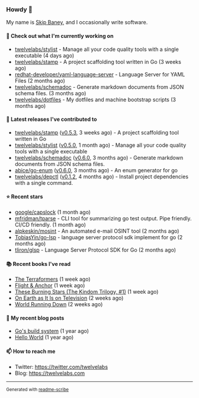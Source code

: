 ### Howdy 👋

My name is [Skip Baney](https://twelvelabs.com), and I occasionally write software.

#### 👷 Check out what I'm currently working on

- [twelvelabs/stylist](https://github.com/twelvelabs/stylist) - Manage all your code quality tools with a single executable (4 days ago)
- [twelvelabs/stamp](https://github.com/twelvelabs/stamp) - A project scaffolding tool written in Go (3 weeks ago)
- [redhat-developer/yaml-language-server](https://github.com/redhat-developer/yaml-language-server) - Language Server for YAML Files (2 months ago)
- [twelvelabs/schemadoc](https://github.com/twelvelabs/schemadoc) - Generate markdown documents from JSON schema files. (3 months ago)
- [twelvelabs/dotfiles](https://github.com/twelvelabs/dotfiles) - My dotfiles and machine bootstrap scripts  (3 months ago)

#### 🔭 Latest releases I've contributed to

- [twelvelabs/stamp](https://github.com/twelvelabs/stamp) ([v0.5.3](https://github.com/twelvelabs/stamp/releases/tag/v0.5.3), 3 weeks ago) - A project scaffolding tool written in Go
- [twelvelabs/stylist](https://github.com/twelvelabs/stylist) ([v0.5.0](https://github.com/twelvelabs/stylist/releases/tag/v0.5.0), 1 month ago) - Manage all your code quality tools with a single executable
- [twelvelabs/schemadoc](https://github.com/twelvelabs/schemadoc) ([v0.6.0](https://github.com/twelvelabs/schemadoc/releases/tag/v0.6.0), 3 months ago) - Generate markdown documents from JSON schema files.
- [abice/go-enum](https://github.com/abice/go-enum) ([v0.6.0](https://github.com/abice/go-enum/releases/tag/v0.6.0), 3 months ago) - An enum generator for go
- [twelvelabs/depctl](https://github.com/twelvelabs/depctl) ([v0.1.2](https://github.com/twelvelabs/depctl/releases/tag/v0.1.2), 4 months ago) - Install project dependencies with a single command.

#### ⭐ Recent stars

- [google/capslock](https://github.com/google/capslock) (1 month ago)
- [mfridman/tparse](https://github.com/mfridman/tparse) - CLI tool for summarizing go test output. Pipe friendly. CI/CD friendly. (1 month ago)
- [alpkeskin/mosint](https://github.com/alpkeskin/mosint) - An automated e-mail OSINT tool (2 months ago)
- [TobiasYin/go-lsp](https://github.com/TobiasYin/go-lsp) - language server protocol sdk implement for go (2 months ago)
- [tliron/glsp](https://github.com/tliron/glsp) - Language Server Protocol SDK for Go (2 months ago)

#### 📚 Recent books I've read

- [The Terraformers](https://www.goodreads.com/review/show/5818779700?utm_medium=api&amp;utm_source=rss) (1 week ago)
- [Flight &amp; Anchor](https://www.goodreads.com/review/show/6371038308?utm_medium=api&amp;utm_source=rss) (1 week ago)
- [These Burning Stars (The Kindom Trilogy, #1)](https://www.goodreads.com/review/show/6141288905?utm_medium=api&amp;utm_source=rss) (1 week ago)
- [On Earth as It Is on Television](https://www.goodreads.com/review/show/5308338220?utm_medium=api&amp;utm_source=rss) (2 weeks ago)
- [World Running Down](https://www.goodreads.com/review/show/5314703206?utm_medium=api&amp;utm_source=rss) (2 weeks ago)

#### 📜 My recent blog posts

- [Go&#39;s build system](https://twelvelabs.com/2023/01/02/go-build-system/) (1 year ago)
- [Hello World](https://twelvelabs.com/2022/11/20/hello-world/) (1 year ago)

#### 📫 How to reach me

- Twitter: <https://twitter.com/twelvelabs>
- Blog: <https://twelvelabs.com>

---

<sup>Generated with [readme-scribe](https://github.com/muesli/readme-scribe)</sup>
